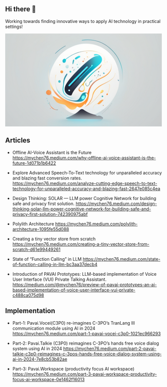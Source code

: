 ## Hi there 👋

Working towards finding innovative ways to apply AI technology in practical settings!

![logo](https://github.com/PavAI-Research/.github/blob/main/images/images/pavai_logo_medium.png) 

## Articles

- Offline AI-Voice Assistant is the Future
  https://mychen76.medium.com/why-offline-ai-voice-assistant-is-the-future-1d071b1b6422

- Explore Advanced Speech-To-Text technology for unparalleled accuracy and blazing fast conversion rates.
  https://mychen76.medium.com/analyze-cutting-edge-speech-to-text-technology-for-unparalleled-accuracy-and-blazing-fast-2647e085c4ea

- Design Thinking: SOLAR — LLM power Cognitive Network for building safe and privacy first solution.
  https://mychen76.medium.com/design-thinking-solar-llm-power-cognitive-network-for-building-safe-and-privacy-first-solution-742390975abf

- Polylith Architecture
  https://mychen76.medium.com/polylith-architecture-1095fe55d088

- Creating a tiny vector store from scratch
  https://mychen76.medium.com/creating-a-tiny-vector-store-from-scratch-d61e99449261

- State of “Function Calling” in LLM
  https://mychen76.medium.com/state-of-function-calling-in-llm-bc3aa37decb4

- Introduction of PAVAI Prototypes: LLM-based implementation of Voice User Interface (VUI) Private Talking Assistant.
  https://medium.com/@mychen76/preview-of-pavai-prototypes-an-ai-based-implementation-of-voice-user-interface-vui-private-c488ca075d98

## Implementation

- Part-1: Pavai.Vocei(C3P0) re-imagines C-3PO’s TranLang III communication module using AI in 2024
  https://mychen76.medium.com/part-1-pavai-vocei-c3p0-1021ec966293

- Part-2: Pavai.Talkie (C3P0) reimagines C-3PO’s hands free voice dialog system using AI in 2024
  https://mychen76.medium.com/part-2-pavai-talkie-c3p0-reimagines-c-3pos-hands-free-voice-dialog-system-using-ai-in-2024-7e8cb53b82ae

- Part-3: Pavai.Workspace (productivity focus AI workspace)
  https://mychen76.medium.com/part-3-pavai-workspace-productivity-focus-ai-workspace-0e1462f16013


<!--

**Here are some ideas to get you started:**

🙋‍♀️ A short introduction - what is your organization all about?
🌈 Contribution guidelines - how can the community get involved?
👩‍💻 Useful resources - where can the community find your docs? Is there anything else the community should know?
🍿 Fun facts - what does your team eat for breakfast?
🧙 Remember, you can do mighty things with the power of [Markdown](https://docs.github.com/github/writing-on-github/getting-started-with-writing-and-formatting-on-github/basic-writing-and-formatting-syntax)
-->
